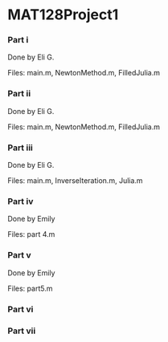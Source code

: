 # MAT128Project1


### Part i
Done by Eli G.

Files: main.m, NewtonMethod.m, FilledJulia.m


### Part ii
Done by Eli G.

Files: main.m, NewtonMethod.m, FilledJulia.m


### Part iii
Done by Eli G.

Files: main.m, InverseIteration.m, Julia.m


### Part iv
Done by Emily

Files: part 4.m


### Part v
Done by Emily

Files: part5.m


### Part vi



### Part vii
